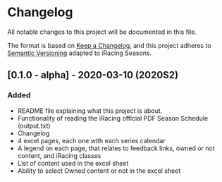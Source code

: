 # Changelog

All notable changes to this project will be documented in this file.

The format is based on [Keep a Changelog](https://keepachangelog.com/en/1.0.0/),
and this project adheres to [Semantic Versioning](https://semver.org/spec/v2.0.0.html) adapted to iRacing Seasons.

## [0.1.0 - alpha] - 2020-03-10 (2020S2)

### Added

- README file explaining what this project is about.
- Functionality of reading the iRacing official PDF Season Schedule (output.txt)
- Changelog
- 4 excel pages, each one with each series calendar
- A legend on each page, that relates to feedback links, owned or not content, and iRacing classes
- List of content used in the excel sheet
- Ability to select Owned content or not in the excel sheet
